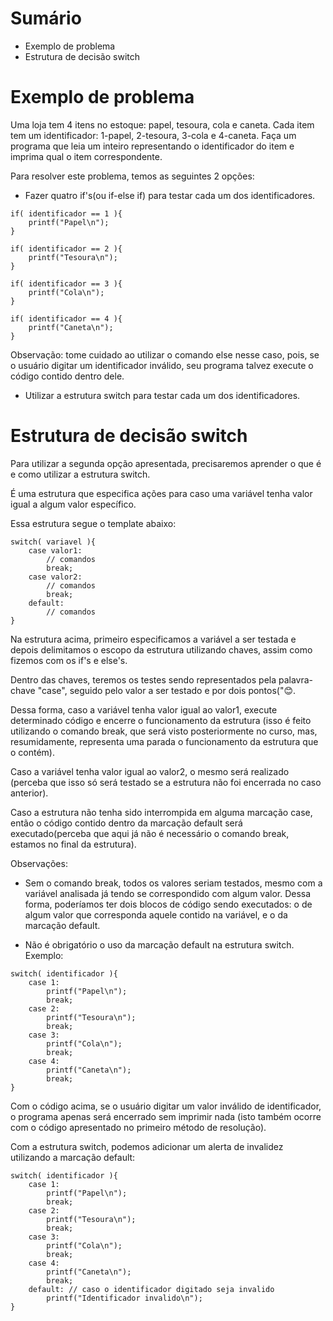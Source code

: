 # Sumário

- Exemplo de problema
- Estrutura de decisão switch

# Exemplo de problema

Uma loja tem 4 itens no estoque: papel, tesoura, cola e caneta. Cada item tem um identificador: 1-papel, 2-tesoura, 3-cola e 4-caneta. Faça um programa que leia um inteiro representando o identificador do item e imprima qual o item correspondente.

Para resolver este problema, temos as seguintes 2 opções:
- Fazer quatro if's(ou if-else if) para testar cada um dos identificadores.

```
if( identificador == 1 ){
    printf("Papel\n");
}

if( identificador == 2 ){
    printf("Tesoura\n");
}

if( identificador == 3 ){
    printf("Cola\n");
}

if( identificador == 4 ){
    printf("Caneta\n");
}
```

Observação: tome cuidado ao utilizar o comando else nesse caso, pois, se o usuário digitar um identificador inválido, seu programa talvez execute o código contido dentro dele.

- Utilizar a estrutura switch para testar cada um dos identificadores.

# Estrutura de decisão switch

Para utilizar a segunda opção apresentada, precisaremos aprender o que é e como utilizar a estrutura switch.

É uma estrutura que especifica ações para caso uma variável tenha valor igual a algum valor específico.

Essa estrutura segue o template abaixo:

```
switch( variavel ){
    case valor1:
        // comandos
        break;
    case valor2:
        // comandos
        break;
    default:
        // comandos
}
```

Na estrutura acima, primeiro especificamos a variável a ser testada e depois delimitamos o escopo da estrutura utilizando chaves, assim como fizemos com os if's e else's.

Dentro das chaves, teremos os testes sendo representados pela palavra-chave "case", seguido pelo valor a ser testado e por dois pontos("😊.

Dessa forma, caso a variável tenha valor igual ao valor1, execute determinado código e encerre o funcionamento da estrutura (isso é feito utilizando o comando break, que será visto posteriormente no curso, mas, resumidamente, representa uma parada o funcionamento da estrutura que o contém).

Caso a variável tenha valor igual ao valor2, o mesmo será realizado (perceba que isso só será testado se a estrutura não foi encerrada no caso anterior).

Caso a estrutura não tenha sido interrompida em alguma marcação case, então o código contido dentro da marcação default será executado(perceba que aqui já não é necessário o comando break, estamos no final da estrutura).

Observações:

- Sem o comando break, todos os valores seriam testados, mesmo com a variável analisada já tendo se correspondido com algum valor. Dessa forma, poderíamos ter dois blocos de código sendo executados: o de algum valor que corresponda aquele contido na variável, e o da marcação default.

- Não é obrigatório o uso da marcação default na estrutura switch. Exemplo:

```
switch( identificador ){
    case 1:
        printf("Papel\n");
        break;
    case 2:
        printf("Tesoura\n");
        break;
    case 3:
        printf("Cola\n");
        break;
    case 4:
        printf("Caneta\n");
        break;
}
```

Com o código acima, se o usuário digitar um valor inválido de identificador, o programa apenas será encerrado sem imprimir nada (isto também ocorre com o código apresentado no primeiro método de resolução).

Com a estrutura switch, podemos adicionar um alerta de invalidez utilizando a marcação default:

```
switch( identificador ){
    case 1:
        printf("Papel\n");
        break;
    case 2:
        printf("Tesoura\n");
        break;
    case 3:
        printf("Cola\n");
        break;
    case 4:
        printf("Caneta\n");
        break;
    default: // caso o identificador digitado seja invalido
        printf("Identificador invalido\n");
}
```

